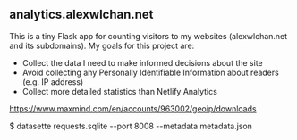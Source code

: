 ## analytics.alexwlchan.net

This is a tiny Flask app for counting visitors to my websites (alexwlchan.net and its subdomains).
My goals for this project are:

*   Collect the data I need to make informed decisions about the site
*   Avoid collecting any Personally Identifiable Information about readers (e.g. IP address)
*   Collect more detailed statistics than Netlify Analytics

https://www.maxmind.com/en/accounts/963002/geoip/downloads

<script>
  window.onload = function() {
    const analyticsData = new URLSearchParams({
      "url": window.location.href,
      "referrer": document.referrer,
      "title": document.title,
      "width": window.innerWidth,
      "height": window.innerHeight,
      // IP address
      // User agent
    });

    fetch(`http://localhost:7007/a.gif?${analyticsData.toString()}`)
      .then(resp => console.log(resp));
  }

</script>


$ datasette requests.sqlite --port 8008 --metadata metadata.json